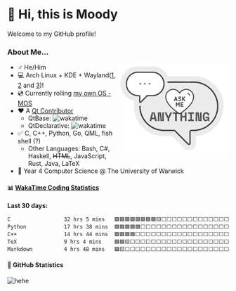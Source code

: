 # 👋 Hi, this is Moody

Welcome to my GitHub profile!

### About Me...

<a href="https://github.com/moodyhunter/moodyhunter/issues/new?title=Hi%20Moody,%20I ...">
  <img width="250" align="right" style="float: right; margin: 0 0 10px 0;" src="ask_me2.png"/>
</a>

- ♂️ He/Him
- 💻 Arch Linux + KDE + Wayland([1](https://mooody.me/posts/2022-07/me-vs-wayland/), [2](https://mooody.me/posts/2022-07/me-vs-wayland-revisited/) and [3](https://mooody.me/posts/2022-10/me-vs-wayland-2/))!
- 💿 Currently rolling [my own OS - MOS](https://github.com/moodyhunter/MOS)
- ❤️ A [Qt Contributor](https://codereview.qt-project.org/q/owner:mooodyhunter@outlook.com)
  - QtBase: ![wakatime](https://wakatime.com/badge/user/227ea36b-fa6f-4f7f-bd68-a6f48c2f9dc9/project/4b744c89-5cc0-4417-9a58-d634260278b2.svg)
  - QtDeclarative: ![wakatime](https://wakatime.com/badge/user/227ea36b-fa6f-4f7f-bd68-a6f48c2f9dc9/project/aea369ae-e8c7-4fd5-bdcb-7c20cdb5c20e.svg)
- ✅ C, C++, Python, Go, QML, fish shell (?)
  - Other Languages: Bash, C#, Haskell, ~~HTML~~, JavaScript, Rust, Java, LaTeX
- 🏫 Year 4 Computer Science @ The University of Warwick

#### :bar_chart: **[WakaTime Coding Statistics](https://github.com/moodyhunter/moodyhunter/blob/main/.github/workflows/wakatime.yml)**

**Last 30 days:**

<!--START_SECTION:waka-->

```txt
C                 32 hrs 5 mins   🟩🟩🟩🟩🟩🟩🟩🟩🟨⬜⬜⬜⬜⬜⬜⬜⬜⬜⬜⬜⬜⬜⬜⬜⬜   34.60 %
Python            17 hrs 38 mins  🟩🟩🟩🟩🟩⬜⬜⬜⬜⬜⬜⬜⬜⬜⬜⬜⬜⬜⬜⬜⬜⬜⬜⬜⬜   19.02 %
C++               14 hrs 44 mins  🟩🟩🟩🟩⬜⬜⬜⬜⬜⬜⬜⬜⬜⬜⬜⬜⬜⬜⬜⬜⬜⬜⬜⬜⬜   15.89 %
TeX               9 hrs 4 mins    🟩🟩🟨⬜⬜⬜⬜⬜⬜⬜⬜⬜⬜⬜⬜⬜⬜⬜⬜⬜⬜⬜⬜⬜⬜   09.78 %
Markdown          4 hrs 48 mins   🟩🟨⬜⬜⬜⬜⬜⬜⬜⬜⬜⬜⬜⬜⬜⬜⬜⬜⬜⬜⬜⬜⬜⬜⬜   05.18 %
```

<!--END_SECTION:waka-->

#### 🌟 GitHub Statistics

![hehe](https://github-readme-stats.vercel.app/api?username=moodyhunter&theme=nightowl&show_icons=true&count_private=true)
